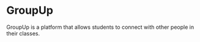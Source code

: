 # GroupUp
GroupUp is a platform that allows students to connect with other people in their classes.
